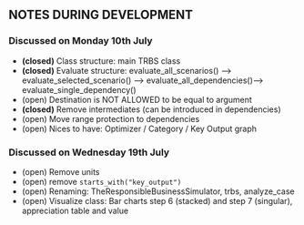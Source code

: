 ## NOTES DURING DEVELOPMENT


### Discussed on Monday 10th July
- **(closed)** Class structure: main TRBS class
- **(closed)** Evaluate structure: evaluate_all_scenarios() --> evaluate_selected_scenario() --> evaluate_all_dependencies()--> 
evaluate_single_dependency()
- (open) Destination is NOT ALLOWED to be equal to argument 
- **(closed)** Remove intermediates (can be introduced in dependencies)
- (open) Move range protection to dependencies 
- (open) Nices to have: Optimizer / Category / Key Output graph

### Discussed on Wednesday 19th July
- (open) Remove units
- (open) remove `starts_with("key_output")`
- (open) Renaming: TheResponsibleBusinessSimulator, trbs, analyze_case
- (open) Visualize class: Bar charts  step 6 (stacked) and step 7 (singular), appreciation table and value